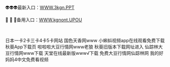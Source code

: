 <p>
	👽👽👽最新入口：<a href="http://www.baidu.com/link?url=6MA2SWnO3Raqke39an_0PUxosM6ZrUGzi1BN9tNnlPW&wd">WWW.3kgn.PPT</a> 
	<p>
		💐
💐
💐备用入口：<a href="http://www.baidu.com/link?url=6MA2SWnO3Raqke39an_0PUxosM6ZrUGzi1BN9tNnlPW&wd">WWW.kgnont.UPOU</a> 
	</p>
	<p>
		<br />
	</p>
	<p>
		日本一卡2卡三卡4卡5卡网站
国色天香网www
小蝌蚪视频app在线观看免费下载
秋葵App下载页
啦啦啦大豆行情网www老狼
秋葵旧版本下载网址进入
仙踪林大豆行情网www下载
天堂在线最新版www√下载
免费大豆行情网仙踪林网
我的好妈妈4中文免费看视频
	</p>
